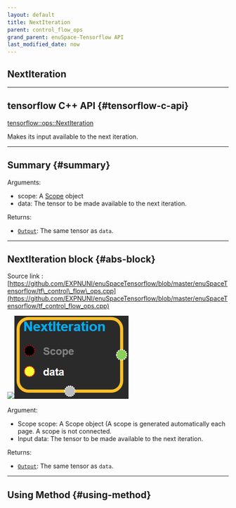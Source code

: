 ```yaml
--- 
layout: default 
title: NextIteration 
parent: control_flow_ops 
grand_parent: enuSpace-Tensorflow API 
last_modified_date: now 
--- 
```


## NextIteration

---

## tensorflow C++ API {#tensorflow-c-api}

[tensorflow::ops::NextIteration](https://www.tensorflow.org/api_docs/cc/class/tensorflow/ops/next-iteration.html)

Makes its input available to the next iteration.

---

## Summary {#summary}

Arguments:

* scope: A [Scope](https://www.tensorflow.org/api_docs/cc/class/tensorflow/scope.html#classtensorflow_1_1_scope) object
* data: The tensor to be made available to the next iteration.

Returns:

* [`Output`](https://www.tensorflow.org/api_docs/cc/class/tensorflow/output.html#classtensorflow_1_1_output): The same tensor as `data`.

---

## NextIteration block {#abs-block}

Source link :[https://github.com/EXPNUNI/enuSpaceTensorflow/blob/master/enuSpaceTensorflow/tf\_control\_flow\_ops.cpp](https://github.com/EXPNUNI/enuSpaceTensorflow/blob/master/enuSpaceTensorflow/tf_control_flow_ops.cpp)

![](./assets/tf_control_flow_ops/nextiteration1.png)![](./assets/control_flow_ops/nextiteration1.png)

Argument:

* Scope scope: A Scope object \(A scope is generated automatically each page. A scope is not connected.
* Input data: The tensor to be made available to the next iteration.

Returns:

* [`Output`](https://www.tensorflow.org/api_docs/cc/class/tensorflow/output.html#classtensorflow_1_1_output): The same tensor as `data`.

---

## Using Method {#using-method}



